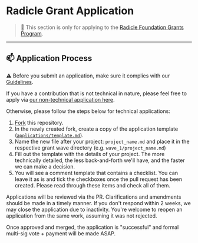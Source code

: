 # Radicle Grant Application <!-- omit in toc -->

> **:loudspeaker:** This section is only for applying to the [Radicle Foundation Grants Program](https://github.com/radicle-dev/radicle-grants).

---

## :mailbox: Application Process

:warning: Before you submit an application, make sure it complies with our [Guidelines](https://github.com/radicle-dev/radicle-grants#guidelines).

If you have a contribution that is not technical in nature, please feel free to apply via [our non-technical application here](https://docs.google.com/forms/d/e/1FAIpQLSdpzrxNQIOGKT2sfr5zkQysCa_v1RPZt4oVO6zCuPKX-GIUEw/viewform?usp=sf_link).

Otherwise, please follow the steps below for technical applications:
   1. [Fork](https://github.com/radicle-dev/radicle-grants/fork) this repository.
   2. In the newly created fork, create a copy of the application template 
      ([`applications/template.md`](applications/template.md)). 
   3. Name the new file after your project: `project_name.md` and place it in the respective grant wave directory (e.g. `wave_1/project_name.md`)
   4. Fill out the template with the details of your project. The more technically detailed, the less back-and-forth 
      we'll have, and the faster we can make a decision.
   5. You will see a comment template that contains a checklist. You can leave it as is and tick the checkboxes once the pull request has been created. Please read through these items and check all of them.

Applications will be reviewed via the PR. Clarifications and amendments should be made in a timely manner. If you don't respond within 2 weeks, we may close the application due to inactivity. You're welcome to reopen an application from the same work, assuming it was not rejected.

Once approved and merged, the application is "successful" and formal multi-sig vote + payment will be made ASAP.
